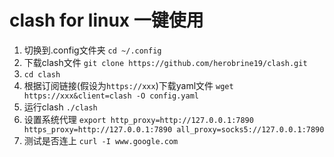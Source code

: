 # clash for linux 一键使用

1. 切换到.config文件夹
`cd ~/.config`
2. 下载clash文件
`git clone https://github.com/herobrine19/clash.git`
3. `cd clash`
4. 根据订阅链接(假设为`https://xxx`)下载yaml文件
`wget https://xxx&client=clash -O config.yaml`
5. 运行clash
`./clash`
6. 设置系统代理
`export http_proxy=http://127.0.0.1:7890 https_proxy=http://127.0.0.1:7890 all_proxy=socks5://127.0.0.1:7890`
7. 测试是否连上
`curl -I www.google.com`
